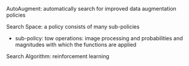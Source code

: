 AutoAugment: automatically search for improved data augmentation policies

Search Space: a policy consists of many sub-policies
+ sub-policy: tow operations: image processing and probabilities and magnitudes with which the functions are applied

Search Algorithm: reinforcement learning
